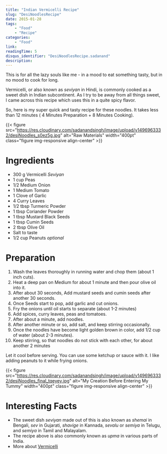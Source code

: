 ```yaml
---
title: "Indian Vermicelli Recipe"
slug: "DesiNoodlesRecipe"
date: 2015-01-28
tags:
    - "Food"
    - "Recipe"
categories:
    - "Food"
link:
readingTime: 5
disqus_identifier: "DesiNoodlesRecipe.sadanand"
description:
---
```


This is for all the lazy souls like me - in a mood to eat something
tasty, but in no mood to cook for long.

Vermicelli, or also known as *seviyan* in Hindi, is commonly cooked as a
sweet dish in Indian subcontinent. As I try to be away from all things
sweet, I came across this recipe which uses this in a quite spicy
flavor.

<!--more-->

So, here is my super quick and tasty recipe for these noodles. It takes
less than 12 minutes ( 4 Minutes Preparation + 8 Minutes Cooking).

<!--toc-->

{{< figure src="https://res.cloudinary.com/sadanandsingh/image/upload/v1496963332/desiNoodles_s0ez5g.jpg" alt="Raw Materials" width="400pt" class="figure img-responsive align-center" >}}

Ingredients
===========

-   300 g Vermicelli *Seviyan*
-   1 cup Peas
-   1/2 Medium Onion
-   1 Medium Tomato
-   1 Clove of Garlic
-   4 Curry Leaves
-   1/2 tbsp Turmeric Powder
-   1 tbsp Coriander Powder
-   1 tbsp Mustard Black Seeds
-   1 tbsp Cumin Seeds
-   2 tbsp Olive Oil
-   Salt to taste
-   1/2 cup Peanuts *optional*

Preparation
===========

1.  Wash the leaves thoroughly in running water and chop them (about 1
    inch cuts).
2.  Heat a deep pan on Medium for about 1 minute and then pour olive oil
    into it.
3.  After about 30 seconds, Add mustard seeds and cumin seeds after
    another 30 seconds.
4.  Once Seeds start to pop, add garlic and cut onions.
5.  Fry the onions until oil starts to separate (about 1-2 minutes)
6.  Add spices, curry leaves, peas and tomatoes.
7.  After about a minute, add noodles.
8.  After another minute or so, add salt, and keep stirring
    occasionally.
9.  Once the noodles have become light golden brown in color, add 1/2
    cup of water (about 2-3 minutes).
10. Keep stirring, so that noodles do not stick with each other, for
    about another 2 minutes

Let it cool before serving. You can use some ketchup or sauce with it.
I like adding peanuts to it while frying onions.

{{< figure src="https://res.cloudinary.com/sadanandsingh/image/upload/v1496963332/desiNoodles_final_tqeyey.jpg" alt="My Creation Before Entering My Tummy" width="400pt" class="figure img-responsive align-center" >}}

Interesting Facts
=================

-   The sweet dish *seviyan* made out of this is also known as *shemai*
    in Bengali, *sev* in Gujarati, *shavige* in Kannada, *sevalu* or
    *semiya* in Telugu, and *semiya* in Tamil and Malayalam.
-   The recipe above is also commonly known as *upma* in various parts
    of India.
-   More about [Vermicelli](https://en.wikipedia.org/wiki/Vermicelli)

